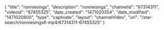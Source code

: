{
    "title": "ronniesings",
    "description": "ronniesings",
    "channelid": "67314311",
    "videoid": "67455325",
    "date_created": "1471020354",
    "date_modified": "1471020800",
    "type": "captivate",
    "layout": "channelVideo",
    "url": "\/star-search\/ronniesings6-mp4\/67314311-67455325"
}
